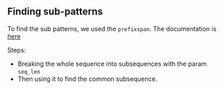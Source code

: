 ## Finding sub-patterns
To find the sub patterns, we used the `prefixspan`. 
The documentation is [here](https://github.com/chuanconggao/PrefixSpan-py/tree/master#closed-patterns-and-generator-patterns)

Steps:
- Breaking the whole sequence into subsequences with the param `seq_len`
- Then using it to find the common subsequence.
